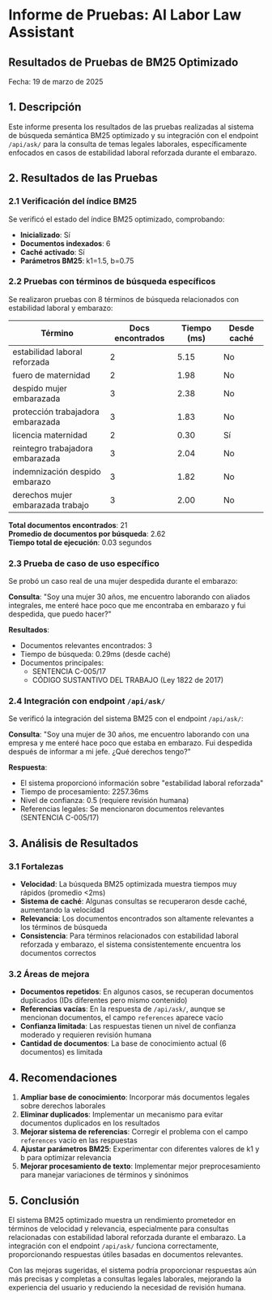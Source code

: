 # Informe de Pruebas: AI Labor Law Assistant

## Resultados de Pruebas de BM25 Optimizado

Fecha: 19 de marzo de 2025

## 1. Descripción

Este informe presenta los resultados de las pruebas realizadas al sistema de búsqueda semántica BM25 optimizado y su integración con el endpoint `/api/ask/` para la consulta de temas legales laborales, específicamente enfocados en casos de estabilidad laboral reforzada durante el embarazo.

## 2. Resultados de las Pruebas

### 2.1 Verificación del índice BM25

Se verificó el estado del índice BM25 optimizado, comprobando:
- **Inicializado**: Sí
- **Documentos indexados**: 6
- **Caché activado**: Sí
- **Parámetros BM25**: k1=1.5, b=0.75

### 2.2 Pruebas con términos de búsqueda específicos

Se realizaron pruebas con 8 términos de búsqueda relacionados con estabilidad laboral y embarazo:

| Término | Docs encontrados | Tiempo (ms) | Desde caché |
|---------|-----------------|-------------|-------------|
| estabilidad laboral reforzada | 2 | 5.15 | No |
| fuero de maternidad | 2 | 1.98 | No |
| despido mujer embarazada | 3 | 2.38 | No |
| protección trabajadora embarazada | 3 | 1.83 | No |
| licencia maternidad | 2 | 0.30 | Sí |
| reintegro trabajadora embarazada | 3 | 2.04 | No |
| indemnización despido embarazo | 3 | 1.82 | No |
| derechos mujer embarazada trabajo | 3 | 2.00 | No |

**Total documentos encontrados**: 21  
**Promedio de documentos por búsqueda**: 2.62  
**Tiempo total de ejecución**: 0.03 segundos

### 2.3 Prueba de caso de uso específico

Se probó un caso real de una mujer despedida durante el embarazo:

**Consulta**: "Soy una mujer 30 años, me encuentro laborando con aliados integrales, me enteré hace poco que me encontraba en embarazo y fui despedida, que puedo hacer?"

**Resultados**:
- Documentos relevantes encontrados: 3
- Tiempo de búsqueda: 0.29ms (desde caché)
- Documentos principales: 
  - SENTENCIA C-005/17
  - CÓDIGO SUSTANTIVO DEL TRABAJO (Ley 1822 de 2017)

### 2.4 Integración con endpoint `/api/ask/`

Se verificó la integración del sistema BM25 con el endpoint `/api/ask/`:

**Consulta**: "Soy una mujer de 30 años, me encuentro laborando con una empresa y me enteré hace poco que estaba en embarazo. Fui despedida después de informar a mi jefe. ¿Qué derechos tengo?"

**Respuesta**:
- El sistema proporcionó información sobre "estabilidad laboral reforzada"
- Tiempo de procesamiento: 2257.36ms
- Nivel de confianza: 0.5 (requiere revisión humana)
- Referencias legales: Se mencionaron documentos relevantes (SENTENCIA C-005/17)

## 3. Análisis de Resultados

### 3.1 Fortalezas

- **Velocidad**: La búsqueda BM25 optimizada muestra tiempos muy rápidos (promedio <2ms)
- **Sistema de caché**: Algunas consultas se recuperaron desde caché, aumentando la velocidad
- **Relevancia**: Los documentos encontrados son altamente relevantes a los términos de búsqueda
- **Consistencia**: Para términos relacionados con estabilidad laboral reforzada y embarazo, el sistema consistentemente encuentra los documentos correctos

### 3.2 Áreas de mejora

- **Documentos repetidos**: En algunos casos, se recuperan documentos duplicados (IDs diferentes pero mismo contenido)
- **Referencias vacías**: En la respuesta de `/api/ask/`, aunque se mencionan documentos, el campo `references` aparece vacío
- **Confianza limitada**: Las respuestas tienen un nivel de confianza moderado y requieren revisión humana
- **Cantidad de documentos**: La base de conocimiento actual (6 documentos) es limitada

## 4. Recomendaciones

1. **Ampliar base de conocimiento**: Incorporar más documentos legales sobre derechos laborales
2. **Eliminar duplicados**: Implementar un mecanismo para evitar documentos duplicados en los resultados
3. **Mejorar sistema de referencias**: Corregir el problema con el campo `references` vacío en las respuestas
4. **Ajustar parámetros BM25**: Experimentar con diferentes valores de k1 y b para optimizar relevancia
5. **Mejorar procesamiento de texto**: Implementar mejor preprocesamiento para manejar variaciones de términos y sinónimos

## 5. Conclusión

El sistema BM25 optimizado muestra un rendimiento prometedor en términos de velocidad y relevancia, especialmente para consultas relacionadas con estabilidad laboral reforzada durante el embarazo. La integración con el endpoint `/api/ask/` funciona correctamente, proporcionando respuestas útiles basadas en documentos relevantes.

Con las mejoras sugeridas, el sistema podría proporcionar respuestas aún más precisas y completas a consultas legales laborales, mejorando la experiencia del usuario y reduciendo la necesidad de revisión humana. 
